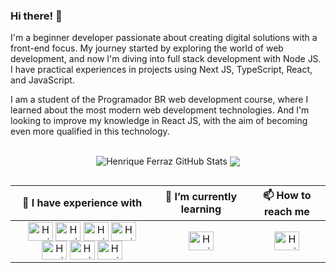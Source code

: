 ### Hi there! 👋

<p>
  I'm a beginner developer passionate about creating digital solutions with a front-end focus. My journey started by exploring the world of web development, and now I'm diving into full stack development with Node JS. I have practical experiences in projects using Next JS, TypeScript, React, and JavaScript.
</p>
<p>
  I am a student of the Programador BR web development course, where I learned about the most modern web development technologies. And I'm looking to improve my knowledge in React JS, with the aim of becoming even more qualified in this technology.
</p>

##

<div align="center">  
  <img align="center" src="https://github-readme-stats.vercel.app/api?username=HenriqueFerraz27&show_icons=true&count_private=true&hide_border=true&title_color=8257E5&icon_color=8257E5&text_color=c9d1d9&bg_color=0d1117" alt="Henrique Ferraz GitHub Stats" /> 
  <img align="center" src="https://github-readme-stats.vercel.app/api/top-langs/?username=HenriqueFerraz27&layout=compact&hide_border=true&title_color=8257E5&text_color=c9d1d9&bg_color=0d1117" />
</div>

##

<table align="center">
  <thead>
    <tr>
      <th>👾 I have experience with</th>
      <th>🌱 I’m currently learning</th>
      <th>📫 How to reach me</th>
    </tr>
  </thead>

  <tbody>
    <tr>
      <td align="center">
        <img align="center" alt="Henrique - Next JS" height="30" width="40" src="https://cdn.jsdelivr.net/gh/devicons/devicon/icons/nextjs/nextjs-original.svg" /> 
        <img align="center" alt="Henrique - Typescript" height="30" width="40" src="https://cdn.jsdelivr.net/gh/devicons/devicon/icons/typescript/typescript-plain.svg" /> 
        <img align="center" alt="Henrique - React JS" height="30" width="40" src="https://cdn.jsdelivr.net/gh/devicons/devicon/icons/react/react-original.svg" /> 
        <img align="center" alt="Henrique - Java Script" height="30" width="40" src="https://cdn.jsdelivr.net/gh/devicons/devicon/icons/javascript/javascript-plain.svg" /> 
        <img align="center" alt="Henrique - CSS" height="30" width="40" src="https://cdn.jsdelivr.net/gh/devicons/devicon/icons/css3/css3-plain.svg" /> 
        <img align="center" alt="Henrique - HTML" height="30" width="40" src="https://cdn.jsdelivr.net/gh/devicons/devicon/icons/html5/html5-plain.svg" />
        <img align="center" alt="Henrique - SASS" height="30" width="40" src="https://cdn.jsdelivr.net/gh/devicons/devicon/icons/sass/sass-original.svg" />
      </td>
      <td align="center">
        <img align="center" alt="Henrique - Node JS" height="30" width="40" src="https://cdn.jsdelivr.net/gh/devicons/devicon/icons/nodejs/nodejs-original.svg" />
      </td>
      <td align="center">
        <a href="https://www.linkedin.com/in/henriqueferraz27"> 
          <img align="center" alt="Henrique - Linked In" height="30" width="40" src="https://cdn.jsdelivr.net/gh/devicons/devicon/icons/linkedin/linkedin-original.svg" />
        </a>
      </td>
    </tr>
  </tbody>
</table>
